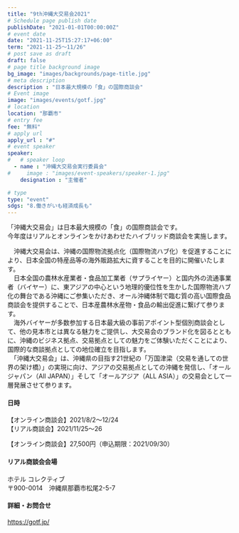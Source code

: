 ```yaml
---
title: "9th沖縄大交易会2021"
# Schedule page publish date
publishDate: "2021-01-01T00:00:00Z"
# event date
date: "2021-11-25T15:27:17+06:00"
term: "2021-11-25～11/26"
# post save as draft
draft: false
# page title background image
bg_image: "images/backgrounds/page-title.jpg"
# meta description
description : "日本最大規模の「食」の国際商談会"
# Event image
image: "images/events/gotf.jpg"
# location
location: "那覇市"
# entry fee
fee: "無料"
# apply url
apply_url : "#"
# event speaker
speaker:
#   # speaker loop
  - name : "沖縄大交易会実行委員会"
#     image : "images/event-speakers/speaker-1.jpg"
    designation : "主催者"

# type
type: "event"
sdgs: "8.働きがいも経済成長も"
---
```

「沖縄大交易会」は日本最大規模の「食」の国際商談会です。  
今年度はリアルとオンラインをかけあわせたハイブリッド商談会を実施します。  
  
　沖縄大交易会は、沖縄の国際物流拠点化（国際物流ハブ化）を促進することにより、日本全国の特産品等の海外販路拡大に資することを目的に開催いたします。  
　日本全国の農林水産業者・食品加工業者（サプライヤー）と国内外の流通事業者（バイヤー）に、東アジアの中心という地理的優位性を生かした国際物流ハブ化の舞台である沖縄にご参集いただき、オール沖縄体制で臨む質の高い国際食品商談会を提供することで、日本産農林水産物・食品の輸出促進に繋げて参ります。  
　海外バイヤーが多数参加する日本最大級の事前アポイント型個別商談会として、他の見本市とは異なる魅力をご提供し、大交易会のブランド化を図るとともに、沖縄のビジネス拠点、交易拠点としての魅力をご体験いただくことにより、国際的な商談拠点としての地位確立を目指します。  
　「沖縄大交易会」は、沖縄県の目指す21世紀の「万国津梁（交易を通しての世界の架け橋）」の実現に向け、アジアの交易拠点としての沖縄を発信し、「オールジャパン（All JAPAN）」そして「オールアジア（ALL ASIA）」の交易会として一層発展させて参ります。  
  
#### 日時
【オンライン商談会】2021/8/2～12/24  
【リアル商談会】2021/11/25～26  
  
【オンライン商談会】27,500円（申込期限：2021/09/30）  
  
#### リアル商談会会場
ホテル コレクティブ  
〒900-0014　沖縄県那覇市松尾2-5-7  
  
#### 詳細・お問合せ
https://gotf.jp/
